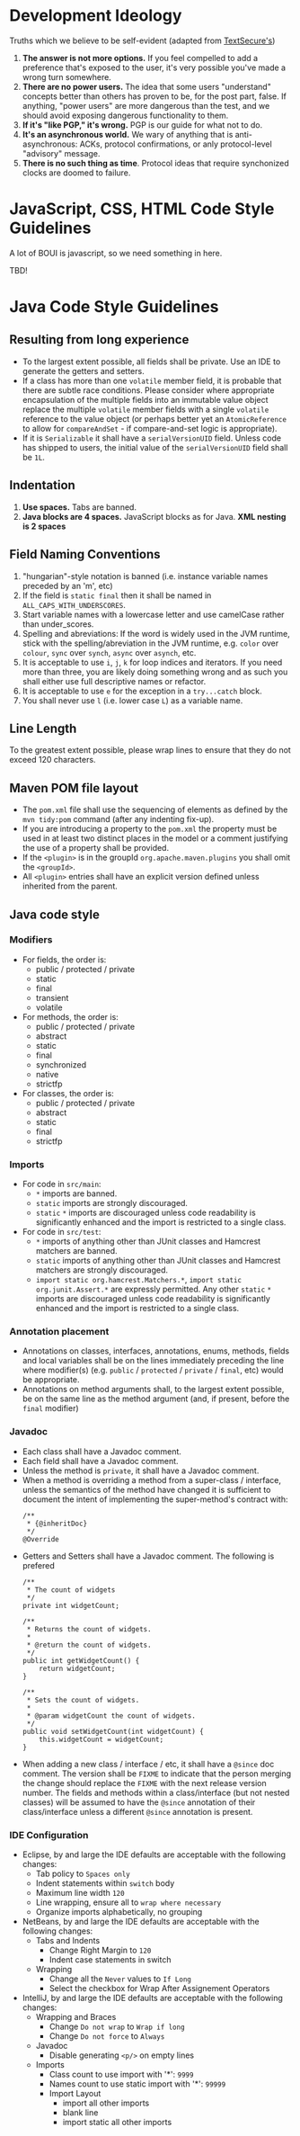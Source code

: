 # Development Ideology

Truths which we believe to be self-evident (adapted from [TextSecure's](https://github.com/WhisperSystems/TextSecure/blob/master/contributing.md))

1. **The answer is not more options.** If you feel compelled to add a preference that's exposed to the user, it's very possible you've made a wrong turn somewhere.
2. **There are no power users.** The idea that some users "understand" concepts better than others has proven to be, for the post part, false. If anything, "power users" are more dangerous than the test, and we should avoid exposing dangerous functionality to them.
3. **If it's "like PGP," it's wrong.** PGP is our guide for what not to do.
4. **It's an asynchronous world.** We wary of anything that is anti-asynchronous: ACKs, protocol confirmations, or anly protocol-level "advisory" message.
5. **There is no such thing as time**. Protocol ideas that require synchonized clocks are doomed to failure.

# JavaScript, CSS, HTML Code Style Guidelines
A lot of BOUI is javascript, so we need something in here. 

TBD!


# Java Code Style Guidelines

## Resulting from long experience

* To the largest extent possible, all fields shall be private. Use an IDE to generate the getters and setters.
* If a class has more than one `volatile` member field, it is probable that there are subtle race conditions. Please consider where appropriate encapsulation of the multiple fields into an immutable value object replace the multiple `volatile` member fields with a single `volatile` reference to the value object (or perhaps better yet an `AtomicReference` to allow for `compareAndSet` - if compare-and-set logic is appropriate).
* If it is `Serializable` it shall have a `serialVersionUID` field. Unless code has shipped to users, the initial value of the `serialVersionUID` field shall be `1L`.

## Indentation

1. **Use spaces.** Tabs are banned.
2. **Java blocks are 4 spaces.** JavaScript blocks as for Java. **XML nesting is 2 spaces**

## Field Naming Conventions

1. "hungarian"-style notation is banned (i.e. instance variable names preceded by an 'm', etc)
2. If the field is `static final` then it shall be named in `ALL_CAPS_WITH_UNDERSCORES`.
3. Start variable names with a lowercase letter and use camelCase rather than under_scores.
4. Spelling and abreviations: If the word is widely used in the JVM runtime, stick with the spelling/abreviation in the JVM runtime, e.g. `color` over `colour`, `sync` over `synch`, `async` over `asynch`, etc.
5. It is acceptable to use `i`, `j`, `k` for loop indices and iterators. If you need more than three, you are likely doing something wrong and as such you shall either use full descriptive names or refactor.
6. It is acceptable to use `e` for the exception in a `try...catch` block.
7. You shall never use `l` (i.e. lower case `L`) as a variable name.

## Line Length

To the greatest extent possible, please wrap lines to ensure that they do not exceed 120 characters.

## Maven POM file layout

* The `pom.xml` file shall use the sequencing of elements as defined by the `mvn tidy:pom` command (after any indenting fix-up).
* If you are introducing a property to the `pom.xml` the property must be used in at least two distinct places in the model or a comment justifying the use of a property shall be provided.
* If the `<plugin>` is in the groupId `org.apache.maven.plugins` you shall omit the `<groupId>`.
* All `<plugin>` entries shall have an explicit version defined unless inherited from the parent.

## Java code style

### Modifiers

* For fields, the order is:
    - public / protected / private
    - static
    - final
    - transient
    - volatile
* For methods, the order is:
    - public / protected / private
    - abstract
    - static
    - final
    - synchronized
    - native
    - strictfp
*  For classes, the order is:
    -  public / protected / private
    -  abstract
    -  static
    -  final
    -  strictfp

### Imports

* For code in `src/main`:
    - `*` imports are banned. 
    - `static` imports are strongly discouraged.
    - `static` `*` imports are discouraged unless code readability is significantly enhanced and the import is restricted to a single class.
* For code in `src/test`:
    - `*` imports of anything other than JUnit classes and Hamcrest matchers are banned.
    - `static` imports of anything other than JUnit classes and Hamcrest matchers are strongly discouraged.
    - `import static org.hamcrest.Matchers.*`, `import static org.junit.Assert.*` are expressly permitted. Any other `static` `*` imports are discouraged unless code readability is significantly enhanced and the import is restricted to a single class.

### Annotation placement

* Annotations on classes, interfaces, annotations, enums, methods, fields and local variables shall be on the lines immediately preceding the line where modifier(s) (e.g. `public` / `protected` / `private` / `final`, etc) would be appropriate.
* Annotations on method arguments shall, to the largest extent possible, be on the same line as the method argument (and, if present, before the `final` modifier)

### Javadoc

* Each class shall have a Javadoc comment.
* Each field shall have a Javadoc comment.
* Unless the method is `private`, it shall have a Javadoc comment.
* When a method is overriding a method from a super-class / interface, unless the semantics of the method have changed it is sufficient to document the intent of implementing the super-method's contract with:
    ```
    /**
     * {@inheritDoc}
     */
    @Override
    ```
* Getters and Setters shall have a Javadoc comment. The following is prefered
    ```
    /**
     * The count of widgets
     */
    private int widgetCount;
    
    /**
     * Returns the count of widgets.
     *
     * @return the count of widgets. 
     */
    public int getWidgetCount() {
        return widgetCount;
    }
    
    /**
     * Sets the count of widgets.
     *
     * @param widgetCount the count of widgets.
     */
    public void setWidgetCount(int widgetCount) {
        this.widgetCount = widgetCount;
    }
    ```
* When adding a new class / interface / etc, it shall have a `@since` doc comment. The version shall be `FIXME` to indicate that the person merging the change should replace the `FIXME` with the next release version number. The fields and methods within a class/interface (but not nested classes) will be assumed to have the `@since` annotation of their class/interface unless a different `@since` annotation is present.

### IDE Configuration

* Eclipse, by and large the IDE defaults are acceptable with the following changes:
    - Tab policy to `Spaces only`
    - Indent statements within `switch` body
    - Maximum line width `120`
    - Line wrapping, ensure all to `wrap where necessary`
    - Organize imports alphabetically, no grouping
* NetBeans, by and large the IDE defaults are acceptable with the following changes:
    - Tabs and Indents
        + Change Right Margin to `120`
        + Indent case statements in switch
    - Wrapping
        + Change all the `Never` values to `If Long`
        + Select the checkbox for Wrap After Assignement Operators
* IntelliJ, by and large the IDE defaults are acceptable with the following changes:
    - Wrapping and Braces
        + Change `Do not wrap` to `Wrap if long`
        + Change `Do not force` to `Always`
    - Javadoc
        + Disable generating `<p/>` on empty lines
    - Imports
        + Class count to use import with '*': `9999`
        + Names count to use static import with '*': `99999`
        + Import Layout
            * import all other imports
            * blank line
            * import static all other imports
